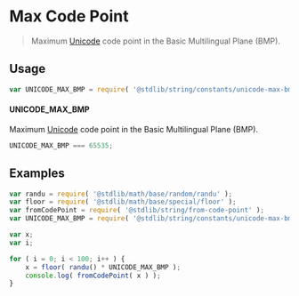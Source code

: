 # Max Code Point

> Maximum [Unicode][unicode] code point in the Basic Multilingual Plane (BMP).

<section class="usage">

## Usage

``` javascript
var UNICODE_MAX_BMP = require( '@stdlib/string/constants/unicode-max-bmp' );
```

#### UNICODE_MAX_BMP

Maximum [Unicode][unicode] code point in the Basic Multilingual Plane (BMP).

``` javascript
UNICODE_MAX_BMP === 65535;
```

</section>

<!-- /.usage -->


<section class="examples">

## Examples

``` javascript
var randu = require( '@stdlib/math/base/random/randu' );
var floor = require( '@stdlib/math/base/special/floor' );
var fromCodePoint = require( '@stdlib/string/from-code-point' );
var UNICODE_MAX_BMP = require( '@stdlib/string/constants/unicode-max-bmp' );

var x;
var i;

for ( i = 0; i < 100; i++ ) {
    x = floor( randu() * UNICODE_MAX_BMP );
    console.log( fromCodePoint( x ) );
}
```

</section>

<!-- /.examples -->


<section class="links">

[unicode]: https://en.wikipedia.org/wiki/Unicode

</section>

<!-- /.links -->
